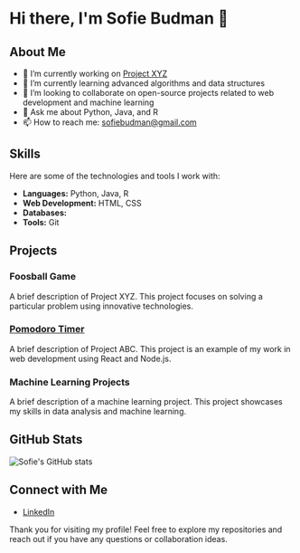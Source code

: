 # Hi there, I'm Sofie Budman 👋


## About Me

- 🔭 I’m currently working on [Project XYZ](https://github.com/sofiebudman/project-xyz)
- 🌱 I’m currently learning advanced algorithms and data structures
- 👯 I’m looking to collaborate on open-source projects related to web development and machine learning
- 💬 Ask me about Python, Java, and R
- 📫 How to reach me: [sofiebudman@gmail.com](mailto:sofie@example.com)

## Skills

Here are some of the technologies and tools I work with:

- **Languages:** Python, Java, R
- **Web Development:** HTML, CSS
- **Databases:** 
- **Tools:** Git

## Projects

### Foosball Game
A brief description of Project XYZ. This project focuses on solving a particular problem using innovative technologies.

### [Pomodoro Timer](https://github.com/sofiebudman/pomodoro)
A brief description of Project ABC. This project is an example of my work in web development using React and Node.js.

### Machine Learning Projects
A brief description of a machine learning project. This project showcases my skills in data analysis and machine learning.

## GitHub Stats

![Sofie's GitHub stats](https://github-readme-stats.vercel.app/api?username=sofiebudman&show_icons=true&theme=radical)

## Connect with Me

- [LinkedIn](https://www.linkedin.com/in/sofie-budman-42a768324/)

Thank you for visiting my profile! Feel free to explore my repositories and reach out if you have any questions or collaboration ideas.



